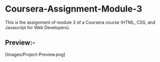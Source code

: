 # Coursera-Assignment-Module-3
This is the assignment of module 3 of a Coursera course (HTML, CSS, and Javascript for Web Developers).

## Preview:-
[Images/Project-Preview.png]
